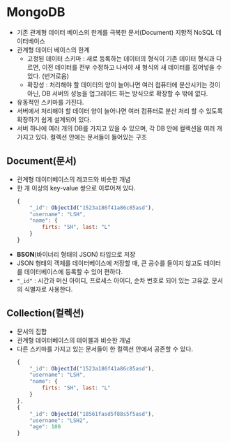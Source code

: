 # MongoDB
- 기존 관계형 데이터 베이스의 한계를 극복한 문서(Document) 지향적 NoSQL 데이터베이스
- 관계형 데이터 베이스의 한계
    - 고정된 데이터 스키마 : 새로 등록하는 데이터의 형식이 기존 데이터 형식과 다르면, 이전 데이터를 전부 수정하고 나서야 새 형식의 새 데이터를 집어넣을 수 있다. (번거로움)
    - 확장성 : 처리해야 할 데이터의 양이 늘어나면 여러 컴퓨터에 분산시키는 것이 아닌, DB 서버의 성능을 업그레이드 하는 방식으로 확장할 수 밖에 없다.
- 유동적인 스키마를 가진다.
- 서버에서 처리해야 할 데이터 양이 늘어나면 여러 컴퓨터로 분산 처리 할 수 있도록 확장하기 쉽게 설계되어 있다.
- 서버 하나에 여러 개의 DB를 가지고 있을 수 있으며, 각 DB 안에 컬렉션을 여러 개 가지고 있다. 컬렉션 안에는 문서들이 들어있는 구조

## Document(문서)
- 관계형 데이터베이스의 레코드와 비슷한 개념
- 한 개 이상의 key-value 쌍으로 이루어져 있다.
    ```javascript
    {
        "_id": ObjectId("1523a186f41a86c85asd"),
        "username": "LSH",
        "name": {
            firts: "SH", last: "L"
        }
    }
    ```
- **BSON**(바이너리 형태의 JSON) 타입으로 저장
- JSON 형태의 객체를 데이터베이스에 저장할 때, 큰 공수를 들이지 않고도 데이터를 데이터베이스에 등록할 수 있어 편하다.
- `"_id"` : 시간과 머신 아이디, 프로세스 아이디, 순차 번호로 되어 있는 고유값. 문서의 식별자로 사용한다.

## Collection(컬렉션)
- 문서의 집합
- 관계형 데이터베이스의 테이블과 비슷한 개념
- 다른 스키마를 가지고 있는 문서들이 한 컬렉션 안에서 공존할 수 있다.
    ```javascript
    {
        "_id": ObjectId("1523a186f41a86c85asd"),
        "username": "LSH",
        "name": {
            firts: "SH", last: "L"
        }
    },
    {
        "_id": ObjectId("18561fasd5f88s5f5asd"),
        "username": "LSH2",
        "age": 100
    }
    ```
